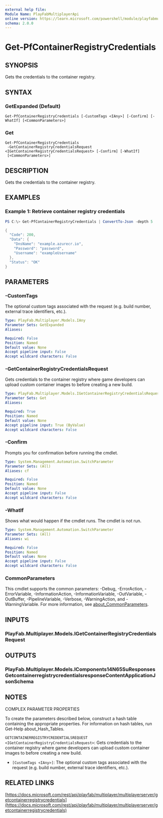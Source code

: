 ```yaml
---
external help file:
Module Name: PlayFabMultiplayerApi
online version: https://learn.microsoft.com/powershell/module/playfabmultiplayerapi/get-pfcontainerregistrycredentials
schema: 2.0.0
---
```


# Get-PfContainerRegistryCredentials

## SYNOPSIS
Gets the credentials to the container registry.

## SYNTAX

### GetExpanded (Default)
```
Get-PfContainerRegistryCredentials [-CustomTags <IAny>] [-Confirm] [-WhatIf] [<CommonParameters>]
```

### Get
```
Get-PfContainerRegistryCredentials
 -GetContainerRegistryCredentialsRequest <IGetContainerRegistryCredentialsRequest> [-Confirm] [-WhatIf]
 [<CommonParameters>]
```

## DESCRIPTION
Gets the credentials to the container registry.

## EXAMPLES

### Example 1: Retrieve container registry credentials
```powershell
PS C:\> Get-PfContainerRegistryCredentials | ConvertTo-Json -depth 5

{
  "Code": 200,
  "Data": {
    "DnsName": "example.azurecr.io",
    "Password": "password",
    "Username": "exampleUsername"
  },
  "Status": "OK"
}
```



## PARAMETERS

### -CustomTags
The optional custom tags associated with the request (e.g.
build number, external trace identifiers, etc.).

```yaml
Type: PlayFab.Multiplayer.Models.IAny
Parameter Sets: GetExpanded
Aliases:

Required: False
Position: Named
Default value: None
Accept pipeline input: False
Accept wildcard characters: False
```

### -GetContainerRegistryCredentialsRequest
Gets credentials to the container registry where game developers can upload custom container images to before creating a new build.

```yaml
Type: PlayFab.Multiplayer.Models.IGetContainerRegistryCredentialsRequest
Parameter Sets: Get
Aliases:

Required: True
Position: Named
Default value: None
Accept pipeline input: True (ByValue)
Accept wildcard characters: False
```

### -Confirm
Prompts you for confirmation before running the cmdlet.

```yaml
Type: System.Management.Automation.SwitchParameter
Parameter Sets: (All)
Aliases: cf

Required: False
Position: Named
Default value: None
Accept pipeline input: False
Accept wildcard characters: False
```

### -WhatIf
Shows what would happen if the cmdlet runs.
The cmdlet is not run.

```yaml
Type: System.Management.Automation.SwitchParameter
Parameter Sets: (All)
Aliases: wi

Required: False
Position: Named
Default value: None
Accept pipeline input: False
Accept wildcard characters: False
```

### CommonParameters
This cmdlet supports the common parameters: -Debug, -ErrorAction, -ErrorVariable, -InformationAction, -InformationVariable, -OutVariable, -OutBuffer, -PipelineVariable, -Verbose, -WarningAction, and -WarningVariable. For more information, see [about_CommonParameters](http://go.microsoft.com/fwlink/?LinkID=113216).

## INPUTS

### PlayFab.Multiplayer.Models.IGetContainerRegistryCredentialsRequest

## OUTPUTS

### PlayFab.Multiplayer.Models.IComponents14N65SuResponsesGetcontainerregistrycredentialsresponseContentApplicationJsonSchema

## NOTES

COMPLEX PARAMETER PROPERTIES

To create the parameters described below, construct a hash table containing the appropriate properties. For information on hash tables, run Get-Help about_Hash_Tables.


`GETCONTAINERREGISTRYCREDENTIALSREQUEST <IGetContainerRegistryCredentialsRequest>`: Gets credentials to the container registry where game developers can upload custom container images to before creating a new build.
  - `[CustomTags <IAny>]`: The optional custom tags associated with the request (e.g. build number, external trace identifiers, etc.).

## RELATED LINKS

[https://docs.microsoft.com/rest/api/playfab/multiplayer/multiplayerserver/getcontainerregistrycredentials](https://docs.microsoft.com/rest/api/playfab/multiplayer/multiplayerserver/getcontainerregistrycredentials)

